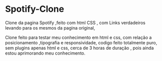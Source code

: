 # Spotify-Clone
Clone da pagina Spotify ,feito com html CSS  , com Links verdadeiros levando para os mesmos da pagina original,

Clone feito para testar meu conhecimento em html e css, com relação a posicionamento ,tipografia e responsividade,
codigo feito totalmente puro, sem plugins apenas html e css,
cerca de 3 horas de duração , pois ainda estou aprimorando meu conhecimento.
